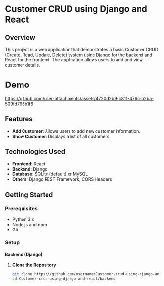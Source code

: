 # Customer CRUD using Django and React

## Overview

This project is a web application that demonstrates a basic Customer CRUD (Create, Read, Update, Delete) system using Django for the backend and React for the frontend. The application allows users to add and view customer details.

# Demo


https://github.com/user-attachments/assets/4720d2b9-c811-476c-b2ba-509fd796b1f6


## Features

- **Add Customer**: Allows users to add new customer information.
- **Show Customer**: Displays a list of all customers.

## Technologies Used

- **Frontend**: React
- **Backend**: Django
- **Database**: SQLite (default) or MySQL
- **Others**: Django REST Framework, CORS Headers

## Getting Started

### Prerequisites

- Python 3.x
- Node.js and npm
- Git

### Setup

#### Backend (Django)

1. **Clone the Repository**

   ```bash
   git clone https://github.com/username/Customer-crud-using-django-and-react.git
   cd Customer-crud-using-django-and-react/backend

